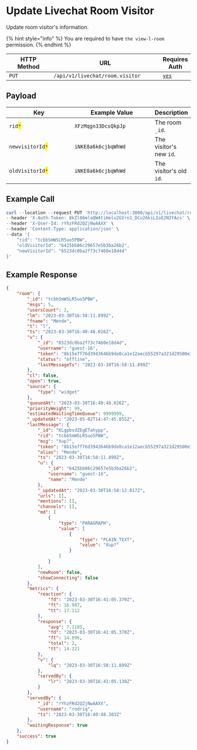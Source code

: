 # Update Livechat Room Visitor

Update room visitor's information.

{% hint style="info" %}
You are required to have `the view-l-room` permission.
{% endhint %}

<table><thead><tr><th width="163">HTTP Method</th><th width="338">URL</th><th>Requires Auth</th></tr></thead><tbody><tr><td><code>PUT</code></td><td><code>/api/v1/livechat/room.visitor</code></td><td><a href="../../../authentication-endpoints/"><code>yes</code></a></td></tr></tbody></table>

## Payload

<table><thead><tr><th width="214">Key</th><th width="261">Example Value</th><th>Description</th></tr></thead><tbody><tr><td><code>rid</code><mark style="color:red;"><code>*</code></mark></td><td><code>XFzMqgn33DcsQkpJp</code></td><td>The room <code>_id</code>.</td></tr><tr><td><code>newvisitorId</code><mark style="color:red;"><code>*</code></mark></td><td><code>iNKE8a6k6cjbqWhWd</code></td><td>The visitor's new <code>id</code>.</td></tr><tr><td><code>oldVisitorId</code><mark style="color:red;"><code>*</code></mark></td><td><code>iNKE8a6k6cjbqWhWd</code></td><td>The visitor's old <code>id</code>.</td></tr></tbody></table>

## Example Call

```powershell
curl --location --request PUT 'http://localhost:3000/api/v1/livechat/room.visitor' \
--header 'X-Auth-Token: 8kZl86mlaQW4tiHelu2GVrn1_DCu26kiLIoE2N3YAzs' \
--header 'X-User-Id: rYhzFRd2QZjNwAAXX' \
--header 'Content-Type: application/json' \
--data '{
    "rid": "tcbbSmWSLR5uo5PBW",
    "oldVisitorId": "6425bb86c29657e5b3ba26b2",
    "newVisitorId": "6523dc0ba2f73c7460e18d4d"
}'
```

## Example Response

```json
{
    "room": {
        "_id": "tcbbSmWSLR5uo5PBW",
        "msgs": 5,
        "usersCount": 2,
        "lm": "2023-03-30T16:58:11.899Z",
        "fname": "Mende",
        "t": "l",
        "ts": "2023-03-30T16:40:48.026Z",
        "v": {
            "_id": "6523dc0ba2f73c7460e18d4d",
            "username": "guest-16",
            "token": "8b15e7f76d3943646b9de8ca1e12aecb55297a321d29500e16143fa5bd6c622d",
            "status": "offline",
            "lastMessageTs": "2023-03-30T16:58:11.899Z"
        },
        "cl": false,
        "open": true,
        "source": {
            "type": "widget"
        },
        "queuedAt": "2023-03-30T16:40:48.026Z",
        "priorityWeight": 99,
        "estimatedWaitingTimeQueue": 9999999,
        "_updatedAt": "2023-05-02T14:47:45.855Z",
        "lastMessage": {
            "_id": "KLgpbsdZEgETahypp",
            "rid": "tcbbSmWSLR5uo5PBW",
            "msg": "Xup?",
            "token": "8b15e7f76d3943646b9de8ca1e12aecb55297a321d29500e16143fa5bd6c622d",
            "alias": "Mende",
            "ts": "2023-03-30T16:58:11.899Z",
            "u": {
                "_id": "6425bb86c29657e5b3ba26b2",
                "username": "guest-16",
                "name": "Mende"
            },
            "_updatedAt": "2023-03-30T16:58:12.017Z",
            "urls": [],
            "mentions": [],
            "channels": [],
            "md": [
                {
                    "type": "PARAGRAPH",
                    "value": [
                        {
                            "type": "PLAIN_TEXT",
                            "value": "Xup?"
                        }
                    ]
                }
            ],
            "newRoom": false,
            "showConnecting": false
        },
        "metrics": {
            "reaction": {
                "fd": "2023-03-30T16:41:05.370Z",
                "ft": 16.987,
                "tt": 17.112
            },
            "response": {
                "avg": 7.1105,
                "fd": "2023-03-30T16:41:05.370Z",
                "ft": 14.096,
                "total": 2,
                "tt": 14.221
            },
            "v": {
                "lq": "2023-03-30T16:58:11.899Z"
            },
            "servedBy": {
                "lr": "2023-03-30T16:41:05.138Z"
            }
        },
        "servedBy": {
            "_id": "rYhzFRd2QZjNwAAXX",
            "username": "rodriq",
            "ts": "2023-03-30T16:40:48.383Z"
        },
        "waitingResponse": true
    },
    "success": true
}
```
